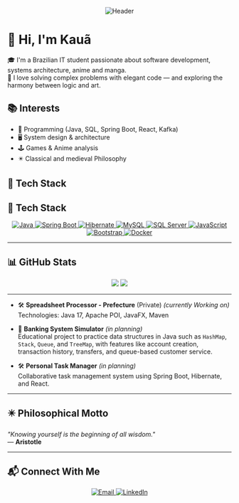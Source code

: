 <p align="center">
  <img src="https://github.com/user-attachments/assets/7a92e4e0-9136-42d6-8312-5317070dc08b" alt="Header" />
</p>

# 👋 Hi, I'm Kauã

🎓 I'm a Brazilian IT student passionate about software development, systems architecture, anime and manga.  
🧩 I love solving complex problems with elegant code — and exploring the harmony between logic and art.


## 📚 Interests  

- 🧠 Programming (Java, SQL, Spring Boot, React, Kafka)  
- 🖥️ System design & architecture
- 🕹️ Games & Anime analysis
- ✴️ Classical and medieval Philosophy

## 🧰 Tech Stack

## 🧰 Tech Stack

<p align="center">
  <a href="https://www.oracle.com/java/">
    <img src="https://img.shields.io/badge/-Java-007396?style=flat&logo=java&logoColor=white" alt="Java"/>
  </a>
  <a href="https://spring.io/projects/spring-boot">
    <img src="https://img.shields.io/badge/-Spring%20Boot-6DB33F?style=flat&logo=springboot&logoColor=white" alt="Spring Boot"/>
  </a>
  <a href="https://hibernate.org/">
    <img src="https://img.shields.io/badge/-Hibernate-59666C?style=flat&logo=hibernate" alt="Hibernate"/>
  </a>
  <a href="https://www.mysql.com/">
    <img src="https://img.shields.io/badge/-MySQL-4479A1?style=flat&logo=mysql&logoColor=white" alt="MySQL"/>
  </a>
  <a href="https://www.microsoft.com/en-us/sql-server/">
    <img src="https://img.shields.io/badge/-SQL%20Server-CC2927?style=flat&logo=microsoftsqlserver&logoColor=white" alt="SQL Server"/>
  </a>
  <a href="https://developer.mozilla.org/en-US/docs/Web/JavaScript">
    <img src="https://img.shields.io/badge/-JavaScript-F7DF1E?style=flat&logo=javascript&logoColor=black" alt="JavaScript"/>
  </a>
  <a href="https://getbootstrap.com/">
    <img src="https://img.shields.io/badge/-Bootstrap-7952B3?style=flat&logo=bootstrap&logoColor=white" alt="Bootstrap"/>
  </a>
  <a href="https://www.docker.com/">
    <img src="https://img.shields.io/badge/-Docker-2496ED?style=flat&logo=docker&logoColor=white" alt="Docker"/>
  </a>
  <!-- <a href="https://www.kernel.org/">
    <img src="https://img.shields.io/badge/-Linux-FCC624?style=flat&logo=linux&logoColor=black" alt="Linux"/>
</a>
-->
</p>

</p>

---

## 📊 GitHub Stats

<p align="center">
  <img src="https://github-readme-stats.vercel.app/api?username=KCR781&show_icons=true&theme=algolia" />
  <img src="https://github-readme-stats.vercel.app/api/top-langs/?username=KCR781&layout=compact&theme=algolia" />
</p>

---

- 🛠️ **Spreadsheet Processor - Prefecture** (Private) *(currently Working on)*  
  Technologies: Java 17, Apache POI, JavaFX, Maven

- 🧪 **Banking System Simulator** *(in planning)*  
  Educational project to practice data structures in Java such as `HashMap`, `Stack`, `Queue`, and `TreeMap`, with features like account creation, transaction history, transfers, and queue-based customer service.

- 🛠️ **Personal Task Manager** *(in planning)*  
  Collaborative task management system using Spring Boot, Hibernate, and React.

---

## ✴️ Philosophical Motto

*"Knowing yourself is the beginning of all wisdom."*  
— **Aristotle**


---

## 📬 Connect With Me

<p align="center">
  <a href="mailto:kaua.kcr7@gmail.com">
    <img src="https://img.shields.io/badge/-Email-black?style=flat&logo=gmail" alt="Email" />
  </a>
  <a href="https://www.linkedin.com/in/kaua-cosme-rosa/">
    <img src="https://img.shields.io/badge/-LinkedIn-0A66C2?style=flat&logo=linkedin&logoColor=white" alt="LinkedIn" />
  </a>
</p>
